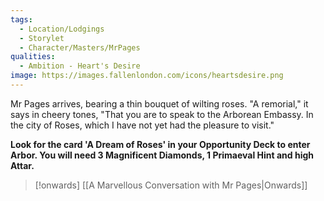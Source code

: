 ```yaml
---
tags:
  - Location/Lodgings
  - Storylet
  - Character/Masters/MrPages
qualities:
  - Ambition - Heart's Desire
image: https://images.fallenlondon.com/icons/heartsdesire.png
---
```

Mr Pages arrives, bearing a thin bouquet of wilting roses. "A remorial," it says in cheery tones, "That you are to speak to the Arborean Embassy. In the city of Roses, which I have not yet had the pleasure to visit."

**Look for the card 'A Dream of Roses' in your Opportunity Deck to enter Arbor. You will need 3 Magnificent Diamonds, 1 Primaeval Hint and high Attar.**

> [!onwards] [[A Marvellous Conversation with Mr Pages|Onwards]]